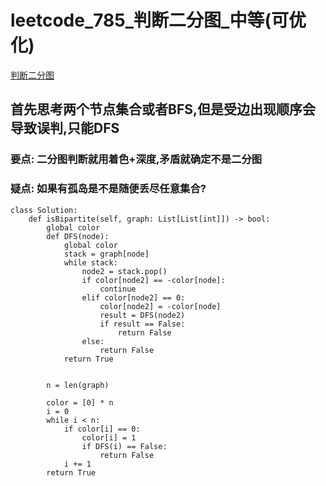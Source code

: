 # leetcode_785_判断二分图_中等(可优化)
[判断二分图](https://leetcode-cn.com/problems/is-graph-bipartite/)

## 首先思考两个节点集合或者BFS,但是受边出现顺序会导致误判,只能DFS
###   要点: 二分图判断就用着色+深度,矛盾就确定不是二分图
###   疑点: 如果有孤岛是不是随便丢尽任意集合?

```
class Solution:
    def isBipartite(self, graph: List[List[int]]) -> bool:
        global color
        def DFS(node):
            global color
            stack = graph[node]
            while stack:
                node2 = stack.pop()
                if color[node2] == -color[node]:
                    continue
                elif color[node2] == 0:
                    color[node2] = -color[node]
                    result = DFS(node2)
                    if result == False:
                        return False
                else:
                    return False
            return True


        n = len(graph)

        color = [0] * n
        i = 0
        while i < n:
            if color[i] == 0:
                color[i] = 1
                if DFS(i) == False:
                    return False
            i += 1
        return True
```
